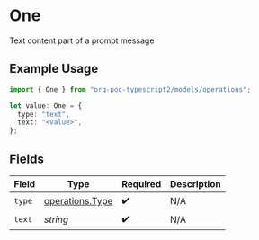 # One

Text content part of a prompt message

## Example Usage

```typescript
import { One } from "orq-poc-typescript2/models/operations";

let value: One = {
  type: "text",
  text: "<value>",
};
```

## Fields

| Field                                              | Type                                               | Required                                           | Description                                        |
| -------------------------------------------------- | -------------------------------------------------- | -------------------------------------------------- | -------------------------------------------------- |
| `type`                                             | [operations.Type](../../models/operations/type.md) | :heavy_check_mark:                                 | N/A                                                |
| `text`                                             | *string*                                           | :heavy_check_mark:                                 | N/A                                                |